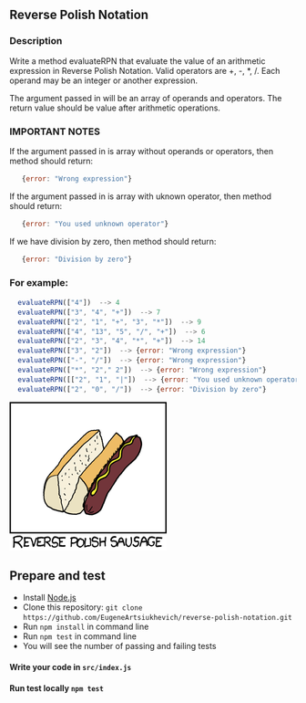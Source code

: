 ## Reverse Polish Notation

### Description

Write a method evaluateRPN that evaluate the value of an arithmetic expression in Reverse Polish Notation. Valid operators are +, -, *, /. Each operand may be an integer or another expression.


The argument passed in will be an array of operands and operators.
The return value should be value after arithmetic operations.

### IMPORTANT NOTES

If the argument passed in is array without operands or operators, then method should return:
```javascript
   {error: "Wrong expression"}
```
If the argument passed in is array with uknown operator, then method should return:
```javascript
   {error: "You used unknown operator"}
```
If we have division by zero, then method should return:
```javascript
   {error: "Division by zero"}
```


### For example:
```javascript
  evaluateRPN(["4"])  --> 4
  evaluateRPN(["3", "4", "+"])  --> 7
  evaluateRPN(["2", "1", "+", "3", "*"])  --> 9
  evaluateRPN(["4", "13", "5", "/", "+"])  --> 6
  evaluateRPN(["2", "3", "4", "*", "+"])  --> 14
  evaluateRPN(["3", "2"])  --> {error: "Wrong expression"}
  evaluateRPN(["-", "/"])  --> {error: "Wrong expression"}
  evaluateRPN(["*", "2"," 2"])  --> {error: "Wrong expression"}
  evaluateRPN([["2", "1", "|"])  --> {error: "You used unknown operator"}
  evaluateRPN(["2", "0", "/"])  --> {error: "Division by zero"}
```
![Reverse Polish Sausage](./images/rps.png)

## Prepare and test

- Install [Node.js](https://nodejs.org/en/)
- Clone this repository: `git clone https://github.com/EugeneArtsiukhevich/reverse-polish-notation.git`
- Run `npm install` in command line
- Run `npm test` in command line
- You will see the number of passing and failing tests

#### Write your code in `src/index.js`
#### Run test locally `npm test`